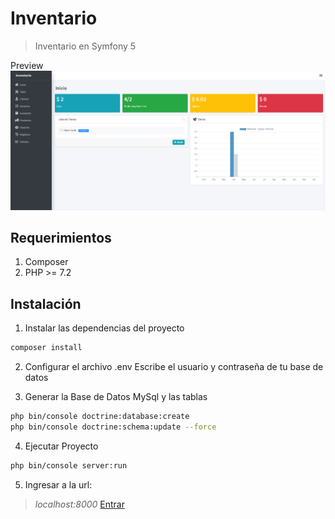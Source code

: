 # Inventario
> Inventario en Symfony 5

Preview
<img src="https://github.com/HTMyName/inventario/blob/main/preview.png">

## Requerimientos
1. Composer
2. PHP >= 7.2

## Instalación
1. Instalar las dependencias del proyecto
```sh
composer install
```

2. Configurar el archivo .env 
Escribe el usuario y contraseña de tu base de datos

3. Generar la Base de Datos MySql y las tablas
```sh
php bin/console doctrine:database:create
php bin/console doctrine:schema:update --force
``` 

4. Ejecutar Proyecto
```sh
php bin/console server:run
``` 

5. Ingresar a la url:
> *localhost:8000* [Entrar](http://localhost:8000)
